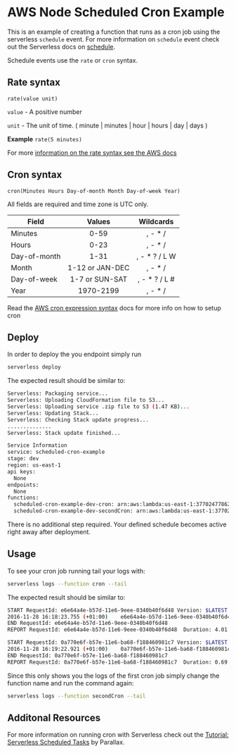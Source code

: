 # AWS Node Scheduled Cron Example

This is an example of creating a function that runs as a cron job using the serverless `schedule` event. For more information on `schedule` event check out the Serverless docs on [schedule](https://serverless.com/framework/docs/providers/aws/events/schedule/).

Schedule events use the `rate` or `cron` syntax.

## Rate syntax

```pseudo
rate(value unit)
```

`value` - A positive number

`unit` - The unit of time. ( minute | minutes | hour | hours | day | days )

**Example** `rate(5 minutes)`

For more [information on the rate syntax see the AWS docs](http://docs.aws.amazon.com/AmazonCloudWatch/latest/events/ScheduledEvents.html#RateExpressions)

## Cron syntax

```pseudo
cron(Minutes Hours Day-of-month Month Day-of-week Year)
```

All fields are required and time zone is UTC only.

| Field         | Values         | Wildcards     |
| ------------- |:--------------:|:-------------:|
| Minutes       | 0-59           | , - * /       |
| Hours         | 0-23           | , - * /       |
| Day-of-month  | 1-31           | , - * ? / L W |
| Month         | 1-12 or JAN-DEC| , - * /       |
| Day-of-week   | 1-7 or SUN-SAT | , - * ? / L # |
| Year          | 1970-2199      | , - * /       |

Read the [AWS cron expression syntax](http://docs.aws.amazon.com/lambda/latest/dg/tutorial-scheduled-events-schedule-expressions.html) docs for more info on how to setup cron

## Deploy

In order to deploy the you endpoint simply run

```bash
serverless deploy
```

The expected result should be similar to:

```bash
Serverless: Packaging service...
Serverless: Uploading CloudFormation file to S3...
Serverless: Uploading service .zip file to S3 (1.47 KB)...
Serverless: Updating Stack...
Serverless: Checking Stack update progress...
..............
Serverless: Stack update finished...

Service Information
service: scheduled-cron-example
stage: dev
region: us-east-1
api keys:
  None
endpoints:
  None
functions:
  scheduled-cron-example-dev-cron: arn:aws:lambda:us-east-1:377024778620:function:scheduled-cron-example-dev-cron
  scheduled-cron-example-dev-secondCron: arn:aws:lambda:us-east-1:377024778620:function:scheduled-cron-example-dev-secondCron
```

There is no additional step required. Your defined schedule becomes active right away after deployment.

## Usage

To see your cron job running tail your logs with:

```bash
serverless logs --function cron --tail
```

The expected result should be similar to:

```bash
START RequestId: e6e64a4e-b57d-11e6-9eee-0340b40f6d48 Version: $LATEST
2016-11-28 16:18:23.755 (+01:00)	e6e64a4e-b57d-11e6-9eee-0340b40f6d48	Your cron function "scheduled-cron-example-dev-cron" ran at Mon Nov 28 2016 15:18:23 GMT+0000 (UTC)
END RequestId: e6e64a4e-b57d-11e6-9eee-0340b40f6d48
REPORT RequestId: e6e64a4e-b57d-11e6-9eee-0340b40f6d48	Duration: 4.01 ms	Billed Duration: 100 ms 	Memory Size: 1024 MB	Max Memory Used: 16 MB

START RequestId: 0a770e6f-b57e-11e6-ba68-f188460981c7 Version: $LATEST
2016-11-28 16:19:22.921 (+01:00)	0a770e6f-b57e-11e6-ba68-f188460981c7	Your cron function "scheduled-cron-example-dev-cron" ran at Mon Nov 28 2016 15:19:22 GMT+0000 (UTC)
END RequestId: 0a770e6f-b57e-11e6-ba68-f188460981c7
REPORT RequestId: 0a770e6f-b57e-11e6-ba68-f188460981c7	Duration: 0.69 ms	Billed Duration: 100 ms 	Memory Size: 1024 MB	Max Memory Used: 16 MB
```

Since this only shows you the logs of the first cron job simply change the function name and run the command again:

```bash
serverless logs --function secondCron --tail
```


## Additonal Resources

For more information on running cron with Serverless check out the [Tutorial: Serverless Scheduled Tasks](https://parall.ax/blog/view/3202/tutorial-serverless-scheduled-tasks) by Parallax.
